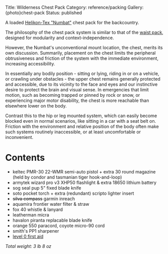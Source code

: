 Title: Wilderness Chest Pack
Category: reference/packing
Gallery: {photo}chest-pack
Status: published

A loaded [Helikon-Tex "Numbat"](https://www.helikon-tex.us/chest-pack-numbat.html) chest pack for the backcountry.

The philosophy of the chest pack system is similar to that of the [waist pack](/waist-pack-for-sub-urban-edc.html), designed for modularity and context-independence.

However, the  Numbat's unconventional mount location, the chest, merits its own discussion. Summarily, placement on the chest limits the peripheral obtrusiveness and friction of the system with the immediate environment, increasing accessibility. 
        
In essentially any bodily position - sitting or lying, riding in or on a vehicle, or crawling under obstacles - the upper chest remains generally protected and accessible, due to its vicinity to the face and eyes and our instinctive desire to protect the brain and visual sense. In emergencies that limit motion, such as becoming trapped or pinned by rock or snow, or experiencing major motor disability, the chest is more reachable than elsewhere lower on the body. 

Contrast this to the hip or leg mounted system, which can easily become blocked even in normal scenarios, like sitting in a car with a seat belt on. Friction with the environment and relative position of the body often make such systems routinely inaccessible, or at least uncomfortable or inconvenient.

# Contents

- keltec PMR-30 22-WMR semi-auto pistol + extra 30 round magazine (held by condor and tasmanian tiger hook-and-loop)
- armytek wizard pro v3 XHP50 flashlight & extra 18650 lithium battery
- sog seal pup 5" fixed blade knife
- soto pocket torch + extra (redundant) scripto lighter insert
- <span style="text-decoration: line-through;">silva compass</span> garmin inreach
- aquamira frontier water filter & straw
- fox 40 whistle & lanyard
- leatherman micra
- havalon piranta replacable blade knife 
- orange 550 paracord, coyote micro-90 cord
- smith's PP1 sharpener
- [level 0 first aid](/level-1-first-aid-kit.html)

*Total weight: 3 lb 8 oz*
